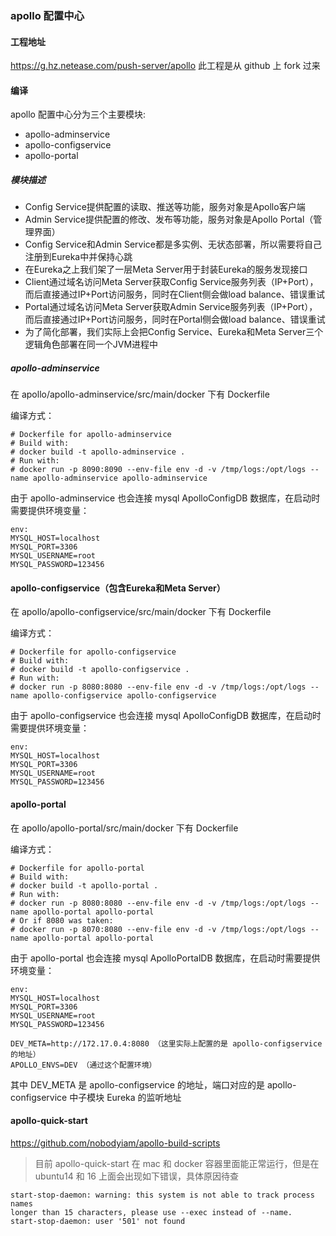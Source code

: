 ### apollo 配置中心

#### 工程地址

https://g.hz.netease.com/push-server/apollo
此工程是从 github 上 fork 过来

#### 编译

apollo 配置中心分为三个主要模块:

* apollo-adminservice
* apollo-configservice
* apollo-portal

##### 模块描述

- Config Service提供配置的读取、推送等功能，服务对象是Apollo客户端
- Admin Service提供配置的修改、发布等功能，服务对象是Apollo Portal（管理界面）
- Config Service和Admin Service都是多实例、无状态部署，所以需要将自己注册到Eureka中并保持心跳
- 在Eureka之上我们架了一层Meta Server用于封装Eureka的服务发现接口
- Client通过域名访问Meta Server获取Config Service服务列表（IP+Port），而后直接通过IP+Port访问服务，同时在Client侧会做load balance、错误重试
- Portal通过域名访问Meta Server获取Admin Service服务列表（IP+Port），而后直接通过IP+Port访问服务，同时在Portal侧会做load balance、错误重试
- 为了简化部署，我们实际上会把Config Service、Eureka和Meta Server三个逻辑角色部署在同一个JVM进程中

##### apollo-adminservice

在 apollo/apollo-adminservice/src/main/docker 下有 Dockerfile

编译方式：

```
# Dockerfile for apollo-adminservice
# Build with:
# docker build -t apollo-adminservice .
# Run with:
# docker run -p 8090:8090 --env-file env -d -v /tmp/logs:/opt/logs --name apollo-adminservice apollo-adminservice
```

由于 apollo-adminservice 也会连接 mysql ApolloConfigDB 数据库，在启动时需要提供环境变量：

````
env:
MYSQL_HOST=localhost
MYSQL_PORT=3306
MYSQL_USERNAME=root
MYSQL_PASSWORD=123456
````



#### apollo-configservice（包含Eureka和Meta Server）

在 apollo/apollo-configservice/src/main/docker 下有 Dockerfile

编译方式：

```
# Dockerfile for apollo-configservice
# Build with:
# docker build -t apollo-configservice .
# Run with:
# docker run -p 8080:8080 --env-file env -d -v /tmp/logs:/opt/logs --name apollo-configservice apollo-configservice
```

由于 apollo-configservice 也会连接 mysql ApolloConfigDB 数据库，在启动时需要提供环境变量：

```
env:
MYSQL_HOST=localhost
MYSQL_PORT=3306
MYSQL_USERNAME=root
MYSQL_PASSWORD=123456
```



#### apollo-portal

在 apollo/apollo-portal/src/main/docker 下有 Dockerfile

编译方式：

```
# Dockerfile for apollo-portal
# Build with:
# docker build -t apollo-portal .
# Run with:
# docker run -p 8080:8080 --env-file env -d -v /tmp/logs:/opt/logs --name apollo-portal apollo-portal
# Or if 8080 was taken:
# docker run -p 8070:8080 --env-file env -d -v /tmp/logs:/opt/logs --name apollo-portal apollo-portal
```

由于 apollo-portal 也会连接 mysql ApolloPortalDB 数据库，在启动时需要提供环境变量：

```
env:
MYSQL_HOST=localhost
MYSQL_PORT=3306
MYSQL_USERNAME=root
MYSQL_PASSWORD=123456

DEV_META=http://172.17.0.4:8080 （这里实际上配置的是 apollo-configservice 的地址）
APOLLO_ENVS=DEV （通过这个配置环境）
```

其中 DEV_META 是 apollo-configservice 的地址，端口对应的是 apollo-configservice 中子模块 Eureka 的监听地址



#### apollo-quick-start

https://github.com/nobodyiam/apollo-build-scripts

> 目前 apollo-quick-start 在 mac 和 docker 容器里面能正常运行，但是在 ubuntu14 和 16 上面会出现如下错误，具体原因待查

```
start-stop-daemon: warning: this system is not able to track process names
longer than 15 characters, please use --exec instead of --name.
start-stop-daemon: user '501' not found
```

